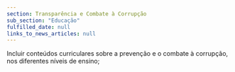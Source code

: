```yaml
---
section: Transparência e Combate à Corrupção
sub_section: "Educação"
fulfilled_date: null
links_to_news_articles: null
---
```


Incluir conteúdos curriculares sobre a prevenção e o combate à corrupção, nos diferentes níveis de ensino;